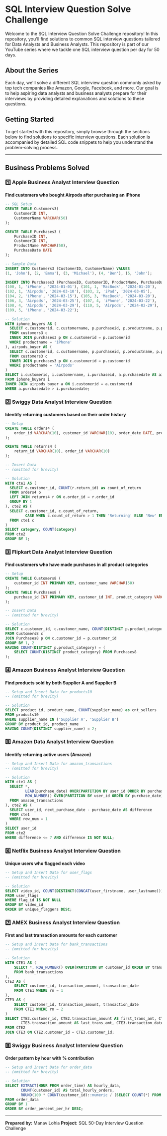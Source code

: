 # SQL Interview Question Solve Challenge

Welcome to the SQL Interview Question Solve Challenge repository! In this repository, you'll find solutions to common SQL interview questions tailored for Data Analysts and Business Analysts. This repository is part of our YouTube series where we tackle one SQL interview question per day for 50 days.

## About the Series

Each day, we'll solve a different SQL interview question commonly asked by top tech companies like Amazon, Google, Facebook, and more. Our goal is to help aspiring data analysts and business analysts prepare for their interviews by providing detailed explanations and solutions to these questions.

## Getting Started

To get started with this repository, simply browse through the sections below to find solutions to specific interview questions. Each solution is accompanied by detailed SQL code snippets to help you understand the problem-solving process.

---

## Business Problems Solved

### 1️⃣ Apple Business Analyst Interview Question
**Find customers who bought Airpods after purchasing an iPhone**

```sql
-- SQL Setup
CREATE TABLE Customers3(
    CustomerID INT,
    CustomerName VARCHAR(50)
);

CREATE TABLE Purchases3 (
    PurchaseID INT,
    CustomerID INT,
    ProductName VARCHAR(50),
    PurchaseDate DATE
);

-- Sample Data
INSERT INTO Customers3 (CustomerID, CustomerName) VALUES
(1, 'John'), (2, 'Emma'), (3, 'Michael'), (4, 'Ben'), (5, 'John');

INSERT INTO Purchases3 (PurchaseID, CustomerID, ProductName, PurchaseDate) VALUES
(100, 1, 'iPhone', '2024-01-01'), (101, 1, 'MacBook', '2024-01-20'),
(102, 1, 'Airpods', '2024-03-10'), (103, 2, 'iPad', '2024-03-05'),
(104, 2, 'iPhone', '2024-03-15'), (105, 3, 'MacBook', '2024-03-20'),
(106, 3, 'Airpods', '2024-03-25'), (107, 4, 'iPhone', '2024-03-22'),
(108, 4, 'Airpods', '2024-03-29'), (110, 5, 'Airpods', '2024-02-29'),
(109, 5, 'iPhone', '2024-03-22');

-- Solution
WITH iphone_buyers AS (
  SELECT c.customerid, c.customername, p.purchaseid, p.productname, p.purchasedate
  FROM customers3 c
  INNER JOIN purchases3 p ON c.customerid = p.customerid
  WHERE productname = 'iPhone'
), airpods_buyer AS (
  SELECT c.customerid, c.customername, p.purchaseid, p.productname, p.purchasedate
  FROM customers3 c
  INNER JOIN purchases3 p ON c.customerid = p.customerid
  WHERE productname = 'Airpods'
)
SELECT i.customerid, i.customername, i.purchaseid, a.purchasedate AS airpods_date, i.purchasedate AS iphone_date
FROM iphone_buyers i
INNER JOIN airpods_buyer a ON i.customerid = a.customerid
WHERE a.purchasedate > i.purchasedate;
```

### 2️⃣ Swiggy Data Analyst Interview Question
**Identify returning customers based on their order history**

```sql
-- Setup
CREATE TABLE orders4 (
    order_id VARCHAR(10), customer_id VARCHAR(10), order_date DATE, product_id VARCHAR(10), quantity INT
);

CREATE TABLE returns4 (
    return_id VARCHAR(10), order_id VARCHAR(10)
);

-- Insert Data
-- (omitted for brevity)

-- Solution
WITH cte1 AS (
  SELECT o.customer_id, COUNT(r.return_id) as count_of_return
  FROM orders4 o
  LEFT JOIN returns4 r ON o.order_id = r.order_id
  GROUP BY 1
), cte2 AS (
  SELECT c.customer_id, c.count_of_return,
         CASE WHEN c.count_of_return > 1 THEN 'Returning' ELSE 'New' END AS category
  FROM cte1 c
)
SELECT category, COUNT(category)
FROM cte2
GROUP BY 1;
```

### 3️⃣ Flipkart Data Analyst Interview Question
**Find customers who have made purchases in all product categories**

```sql
-- Setup
CREATE TABLE Customers8 (
    customer_id INT PRIMARY KEY, customer_name VARCHAR(50)
);
CREATE TABLE Purchases8 (
    purchase_id INT PRIMARY KEY, customer_id INT, product_category VARCHAR(50)
);

-- Insert Data
-- (omitted for brevity)

-- Solution
SELECT c.customer_id, c.customer_name, COUNT(DISTINCT p.product_category)
FROM Customers8 c
JOIN Purchases8 p ON c.customer_id = p.customer_id
GROUP BY 1, 2
HAVING COUNT(DISTINCT p.product_category) = (
    SELECT COUNT(DISTINCT product_category) FROM Purchases8
);
```

### 4️⃣ Amazon Business Analyst Interview Question
**Find products sold by both Supplier A and Supplier B**

```sql
-- Setup and Insert Data for products10
-- (omitted for brevity)

-- Solution
SELECT product_id, product_name, COUNT(supplier_name) as cnt_sellers
FROM products10
WHERE supplier_name IN ('Supplier A', 'Supplier B')
GROUP BY product_id, product_name
HAVING COUNT(DISTINCT supplier_name) = 2;
```

### 5️⃣ Amazon Data Analyst Interview Question
**Identify returning active users (Amazon)**

```sql
-- Setup and Insert Data for amazon_transactions
-- (omitted for brevity)

-- Solution
WITH cte1 AS (
  SELECT *,
         LEAD(purchase_date) OVER(PARTITION BY user_id ORDER BY purchase_date) AS next_purchase_date,
         ROW_NUMBER() OVER(PARTITION BY user_id ORDER BY purchase_date) AS row_num
  FROM amazon_transactions
), cte2 AS (
  SELECT user_id, next_purchase_date - purchase_date AS difference
  FROM cte1
  WHERE row_num = 1
)
SELECT user_id
FROM cte2
WHERE difference <= 7 AND difference IS NOT NULL;
```

### 6️⃣ Netflix Business Analyst Interview Question
**Unique users who flagged each video**

```sql
-- Setup and Insert Data for user_flags
-- (omitted for brevity)

-- Solution
SELECT video_id, COUNT(DISTINCT(CONCAT(user_firstname, user_lastname))) AS unique_flaggers
FROM user_flags
WHERE flag_id IS NOT NULL
GROUP BY video_id
ORDER BY unique_flaggers DESC;
```

### 7️⃣ AMEX Business Analyst Interview Question
**First and last transaction amounts for each customer**

```sql
-- Setup and Insert Data for bank_transactions
-- (omitted for brevity)

-- Solution
WITH CTE1 AS (
    SELECT *, ROW_NUMBER() OVER(PARTITION BY customer_id ORDER BY transaction_date) as rn
    FROM bank_transactions
),
CTE2 AS (
    SELECT customer_id, transaction_amount, transaction_date
    FROM CTE1 WHERE rn = 1
),
CTE3 AS (
    SELECT customer_id, transaction_amount, transaction_date
    FROM CTE1 WHERE rn = 2
)
SELECT CTE2.customer_id, CTE2.transaction_amount AS first_trans_amt, CTE2.transaction_date AS first_trans_date,
       CTE3.transaction_amount AS last_trans_amt, CTE3.transaction_date AS last_trans_date
FROM CTE2
JOIN CTE3 ON CTE2.customer_id = CTE3.customer_id;
```

### 8️⃣ Swiggy Business Analyst Interview Question
**Order pattern by hour with % contribution**

```sql
-- Setup and Insert Data for order_data
-- (omitted for brevity)

-- Solution
SELECT EXTRACT(HOUR FROM order_time) AS hourly_data,
       COUNT(customer_id) AS total_hourly_orders,
       ROUND(100 * COUNT(customer_id)::numeric / (SELECT COUNT(*) FROM order_data)::numeric, 2) AS order_percent_per_hr
FROM order_data
GROUP BY 1
ORDER BY order_percent_per_hr DESC;
```

---

**Prepared by:** Manav Lohia
**Project:** SQL 50-Day Interview Question Challenge
